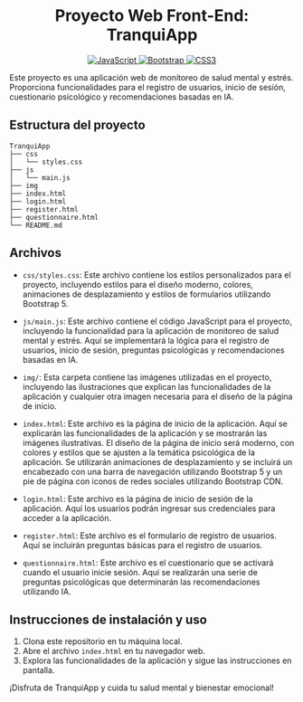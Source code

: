 <h1 align="center">Proyecto Web Front-End: TranquiApp</h1>

<p align="center">
    <a href="https://github.com/CodeGeekR">
        <img src="https://img.shields.io/badge/JavaScript-F7DF1E?style=for-the-badge&logo=javascript&logoColor=white&labelColor=101010" alt="JavaScript">
    </a>
    <a href="https://getbootstrap.com/">
        <img src="https://img.shields.io/badge/bootstrap-6F2CF3?style=for-the-badge&logo=bootstrap&logoColor=white&labelColor=101010" alt="Bootstrap">
    </a>
    <a href="https://github.com/CodeGeekR">
        <img src="https://img.shields.io/badge/css-1AA1FF?style=for-the-badge&logo=css3&logoColor=white&labelColor=101010" alt="CSS3">
    </a>
</p>

Este proyecto es una aplicación web de monitoreo de salud mental y estrés. Proporciona funcionalidades para el registro de usuarios, inicio de sesión, cuestionario psicológico y recomendaciones basadas en IA.

## Estructura del proyecto

```
TranquiApp
├── css
│   └── styles.css
├── js
│   └── main.js
├── img
├── index.html
├── login.html
├── register.html
├── questionnaire.html
└── README.md
```

## Archivos

- `css/styles.css`: Este archivo contiene los estilos personalizados para el proyecto, incluyendo estilos para el diseño moderno, colores, animaciones de desplazamiento y estilos de formularios utilizando Bootstrap 5.

- `js/main.js`: Este archivo contiene el código JavaScript para el proyecto, incluyendo la funcionalidad para la aplicación de monitoreo de salud mental y estrés. Aquí se implementará la lógica para el registro de usuarios, inicio de sesión, preguntas psicológicas y recomendaciones basadas en IA.

- `img/`: Esta carpeta contiene las imágenes utilizadas en el proyecto, incluyendo las ilustraciones que explican las funcionalidades de la aplicación y cualquier otra imagen necesaria para el diseño de la página de inicio.

- `index.html`: Este archivo es la página de inicio de la aplicación. Aquí se explicarán las funcionalidades de la aplicación y se mostrarán las imágenes ilustrativas. El diseño de la página de inicio será moderno, con colores y estilos que se ajusten a la temática psicológica de la aplicación. Se utilizarán animaciones de desplazamiento y se incluirá un encabezado con una barra de navegación utilizando Bootstrap 5 y un pie de página con iconos de redes sociales utilizando Bootstrap CDN.

- `login.html`: Este archivo es la página de inicio de sesión de la aplicación. Aquí los usuarios podrán ingresar sus credenciales para acceder a la aplicación.

- `register.html`: Este archivo es el formulario de registro de usuarios. Aquí se incluirán preguntas básicas para el registro de usuarios.

- `questionnaire.html`: Este archivo es el cuestionario que se activará cuando el usuario inicie sesión. Aquí se realizarán una serie de preguntas psicológicas que determinarán las recomendaciones utilizando IA.

## Instrucciones de instalación y uso

1. Clona este repositorio en tu máquina local.
2. Abre el archivo `index.html` en tu navegador web.
3. Explora las funcionalidades de la aplicación y sigue las instrucciones en pantalla.

¡Disfruta de TranquiApp y cuida tu salud mental y bienestar emocional!
